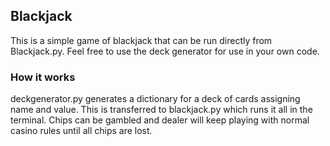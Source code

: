 ## Blackjack
This is a simple game of blackjack that can be run directly from Blackjack.py. Feel free to use the deck generator for use in your own code.

### How it works
deckgenerator.py generates a dictionary for a deck of cards assigning name and value.
This is transferred to blackjack.py which runs it all in the terminal. Chips can be gambled
and dealer will keep playing  with normal casino rules until all chips are lost.

